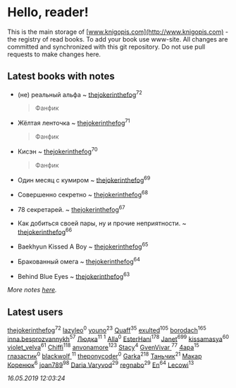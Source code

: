 # Hello, reader!
This is the main storage of [www.knigopis.com](http://www.knigopis.com) - the registry of read books.
To add your book use www-site. All changes are committed and synchronized with this git repository.
Do not use pull requests to make changes here.


## Latest books with notes
* (не) реальный альфа ~ [thejokerinthefog](users/317/317244423-vkontakte)<sup>72</sup>
    > Фанфик

* Жёлтая ленточка ~ [thejokerinthefog](users/317/317244423-vkontakte)<sup>71</sup>
    > Фанфик

* Кисэн ~ [thejokerinthefog](users/317/317244423-vkontakte)<sup>70</sup>
    > Фанфик

* Один месяц с кумиром ~ [thejokerinthefog](users/317/317244423-vkontakte)<sup>69</sup>

* Совершенно секретно ~ [thejokerinthefog](users/317/317244423-vkontakte)<sup>68</sup>

* 78 секретарей. ~ [thejokerinthefog](users/317/317244423-vkontakte)<sup>67</sup>

* Как добиться своей пары, ну и прочие неприятности. ~ [thejokerinthefog](users/317/317244423-vkontakte)<sup>66</sup>

* Baekhyun Kissed A Boy ~ [thejokerinthefog](users/317/317244423-vkontakte)<sup>65</sup>

* Бракованный омега ~ [thejokerinthefog](users/317/317244423-vkontakte)<sup>64</sup>

* Behind Blue Eyes ~ [thejokerinthefog](users/317/317244423-vkontakte)<sup>63</sup>


_More notes [here](latest_books_with_notes.md)._


## Latest users
[thejokerinthefog](users/317/317244423-vkontakte)<sup>72</sup> 
[lazyleo](users/116/116845519572391639637-google)<sup>0</sup> 
[youno](users/302/302928912-vkontakte)<sup>23</sup> 
[Quaff](users/122/12267158-vkontakte)<sup>35</sup> 
[exulted](users/100/100599204551896265722-google)<sup>105</sup> 
[borodach](users/157/15706320-vkontakte)<sup>165</sup> 
[inna.besprozvannykh](users/733/73323849-yandex)<sup>57</sup> 
[Людка](users/111/111038749-vkontakte)<sup>11</sup> 
[](users/114/114792281744850455512-google)<sup>1</sup> 
[Alla](users/103/103352250712959229257-google)<sup>0</sup> 
[EsterHani](users/305/30558181-vkontakte)<sup>178</sup> 
[Janet](users/108/108113656204404967440-google)<sup>699</sup> 
[kissamasya](users/684/68439978-vkontakte)<sup>60</sup> 
[violet_velva](users/116/116961712580551399099-google)<sup>61</sup> 
[Chiffi](users/105/105831994080785626680-google)<sup>118</sup> 
[anvonamore](users/595/5957175-vkontakte)<sup>123</sup> 
[Stacy](users/309/30902475-vkontakte)<sup>4</sup> 
[GvenVivar ](users/158/158266434925901-facebook)<sup>77</sup> 
[4apa](users/117/117392596378069249667-google)<sup>15</sup> 
[глазастик](users/115/115257673890455357280-google)<sup>0</sup> 
[blackwolf ](users/236/236639644-vkontakte)<sup>11</sup> 
[theponycoder](users/195/195144442-vkontakte)<sup>0</sup> 
[Garka](users/115/115753719718250012620-google)<sup>218</sup> 
[Таньчик](users/209/2096581563762610-facebook)<sup>21</sup> 
[Макар Коренюк](users/126/126368737-vkontakte)<sup>6</sup> 
[joan789](users/240/2401650-vkontakte)<sup>98</sup> 
[Daria Varyvod](users/829/829893410524253-facebook)<sup>29</sup> 
[regnabo](users/870/870059322-yandex)<sup>29</sup> 
[En](users/333/333646551-vkontakte)<sup>64</sup> 
[Lecowi](users/521/521873425-vkontakte)<sup>13</sup> 


_16.05.2019 12:03:24_
